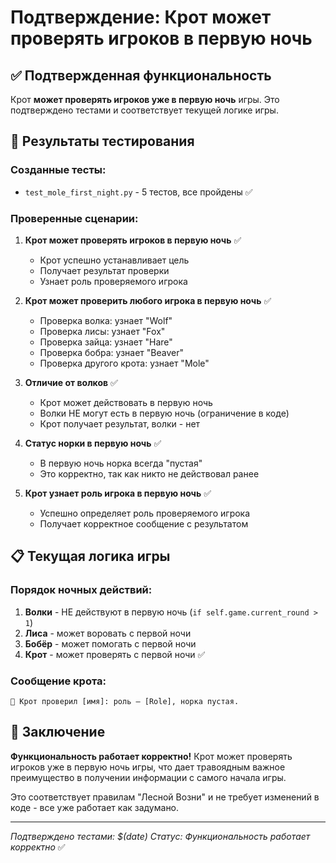 # Подтверждение: Крот может проверять игроков в первую ночь

## ✅ Подтвержденная функциональность

Крот **может проверять игроков уже в первую ночь** игры. Это подтверждено тестами и соответствует текущей логике игры.

## 🧪 Результаты тестирования

### Созданные тесты:
- `test_mole_first_night.py` - 5 тестов, все пройдены ✅

### Проверенные сценарии:

1. **Крот может проверять игроков в первую ночь** ✅
   - Крот успешно устанавливает цель
   - Получает результат проверки
   - Узнает роль проверяемого игрока

2. **Крот может проверить любого игрока в первую ночь** ✅
   - Проверка волка: узнает "Wolf"
   - Проверка лисы: узнает "Fox" 
   - Проверка зайца: узнает "Hare"
   - Проверка бобра: узнает "Beaver"
   - Проверка другого крота: узнает "Mole"

3. **Отличие от волков** ✅
   - Крот может действовать в первую ночь
   - Волки НЕ могут есть в первую ночь (ограничение в коде)
   - Крот получает результат, волки - нет

4. **Статус норки в первую ночь** ✅
   - В первую ночь норка всегда "пустая"
   - Это корректно, так как никто не действовал ранее

5. **Крот узнает роль игрока в первую ночь** ✅
   - Успешно определяет роль проверяемого игрока
   - Получает корректное сообщение с результатом

## 📋 Текущая логика игры

### Порядок ночных действий:
1. **Волки** - НЕ действуют в первую ночь (`if self.game.current_round > 1`)
2. **Лиса** - может воровать с первой ночи
3. **Бобёр** - может помогать с первой ночи  
4. **Крот** - может проверять с первой ночи ✅

### Сообщение крота:
```
🦡 Крот проверил [имя]: роль — [Role], норка пустая.
```

## 🎯 Заключение

**Функциональность работает корректно!** Крот может проверять игроков уже в первую ночь игры, что дает травоядным важное преимущество в получении информации с самого начала игры.

Это соответствует правилам "Лесной Возни" и не требует изменений в коде - все уже работает как задумано.

---
*Подтверждено тестами: $(date)*
*Статус: Функциональность работает корректно* ✅
